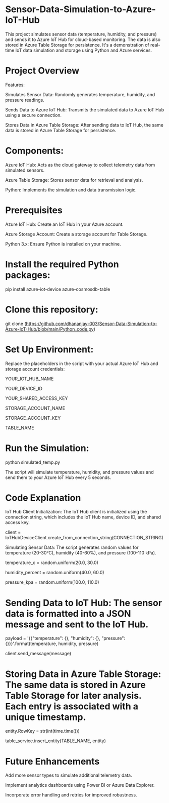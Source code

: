 # Sensor-Data-Simulation-to-Azure-IoT-Hub
This project simulates sensor data (temperature, humidity, and pressure) and sends it to Azure IoT Hub for cloud-based monitoring. The data is also stored in Azure Table Storage for persistence. It's a demonstration of real-time IoT data simulation and storage using Python and Azure services.

# Project Overview
Features:

Simulates Sensor Data: Randomly generates temperature, humidity, and pressure readings.

Sends Data to Azure IoT Hub: Transmits the simulated data to Azure IoT Hub using a secure connection.

Stores Data in Azure Table Storage: After sending data to IoT Hub, the same data is stored in Azure Table Storage for persistence.

# Components:
Azure IoT Hub: Acts as the cloud gateway to collect telemetry data from simulated sensors.

Azure Table Storage: Stores sensor data for retrieval and analysis.

Python: Implements the simulation and data transmission logic.

# Prerequisites
Azure IoT Hub: Create an IoT Hub in your Azure account.

Azure Storage Account: Create a storage account for Table Storage.

Python 3.x: Ensure Python is installed on your machine.

# Install the required Python packages:

pip install azure-iot-device azure-cosmosdb-table

# Clone this repository:

git clone (https://github.com/dhananjay-003/Sensor-Data-Simulation-to-Azure-IoT-Hub/blob/main/Python_code.py)

# Set Up Environment:

Replace the placeholders in the script with your actual Azure IoT Hub and storage account credentials:

YOUR_IOT_HUB_NAME

YOUR_DEVICE_ID

YOUR_SHARED_ACCESS_KEY

STORAGE_ACCOUNT_NAME

STORAGE_ACCOUNT_KEY

TABLE_NAME

# Run the Simulation:

python simulated_temp.py

The script will simulate temperature, humidity, and pressure values and send them to your Azure IoT Hub every 5 seconds.

# Code Explanation

IoT Hub Client Initialization: The IoT Hub client is initialized using the connection string, which includes the IoT Hub name, device ID, and shared access key.

client = IoTHubDeviceClient.create_from_connection_string(CONNECTION_STRING)

Simulating Sensor Data: The script generates random values for temperature (20-30°C), humidity (40-60%), and pressure (100-110 kPa).

temperature_c = random.uniform(20.0, 30.0)

humidity_percent = random.uniform(40.0, 60.0)

pressure_kpa = random.uniform(100.0, 110.0)

# Sending Data to IoT Hub: The sensor data is formatted into a JSON message and sent to the IoT Hub.

payload = '{{"temperature": {}, "humidity": {}, "pressure": {}}}'.format(temperature, humidity, pressure)

client.send_message(message)

# Storing Data in Azure Table Storage: The same data is stored in Azure Table Storage for later analysis. Each entry is associated with a unique timestamp.

entity.RowKey = str(int(time.time()))

table_service.insert_entity(TABLE_NAME, entity)

# Future Enhancements
Add more sensor types to simulate additional telemetry data.

Implement analytics dashboards using Power BI or Azure Data Explorer.

Incorporate error handling and retries for improved robustness.
